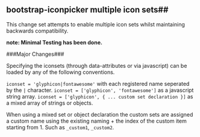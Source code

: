 ## bootstrap-iconpicker multiple icon sets##

This change set attempts to enable multiple icon sets whilst maintaining backwards compatibility.

**note: Minimal Testing has been done.**

###Major Changes###

Specifying the iconsets (through data-attributes or via javascript) can be loaded by any of the following conventions.

`iconset = 'glyphicon|fontawesome'` with each registered name seperated by the `|` character. 
`iconset = ['glyphicon', 'fontawesome']` as a javascript string array.
`iconset = ['glyphicon', { ... custom set declaration }]` as a mixed array of strings or objects.

When using a mixed set or object declaration the custom sets are assigned a custom name using the existing naming + the index of the custom item starting from 1. Such as `_custom1`, `_custom2`.

